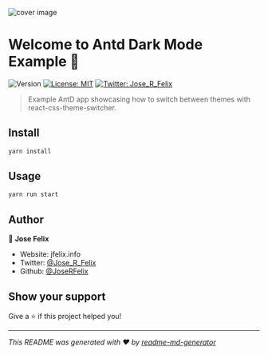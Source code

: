 ![cover image](https://res.cloudinary.com/dmq9pzw0o/image/upload/v1593463604/dynamic-themes-in-ant-design-how-to-change-between-light-and-dark-theme/Group_1_1_cug4tn.png)

# Welcome to Antd Dark Mode Example 👋

![Version](https://img.shields.io/badge/version-0.1.0-blue.svg?cacheSeconds=2592000)
[![License: MIT](https://img.shields.io/badge/License-MIT-yellow.svg)](#)
[![Twitter: Jose_R_Felix](https://img.shields.io/twitter/follow/Jose_R_Felix.svg?style=social)](https://twitter.com/Jose_R_Felix)

> Example AntD app showcasing how to switch between themes with react-css-theme-switcher.

## Install

```sh
yarn install
```

## Usage

```sh
yarn run start
```

## Author

👤 **Jose Felix**

- Website: jfelix.info
- Twitter: [@Jose_R_Felix](https://twitter.com/Jose_R_Felix)
- Github: [@JoseRFelix](https://github.com/JoseRFelix)

## Show your support

Give a ⭐️ if this project helped you!

---

_This README was generated with ❤️ by [readme-md-generator](https://github.com/kefranabg/readme-md-generator)_
